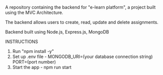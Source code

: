 A repository containing the backend for "e-learn platform", a project built using the MVC Architecture.

The backend allows users to create, read, update and delete assignments. 

Backend built using Node.js, Express.js, MongoDB

INSTRUCTIONS

1. Run "npm install -y"
2. Set up .env file  - 
    MONGODB_URI=(your database connection string)
    PORT=(port number)
4. Start the app - npm run start
